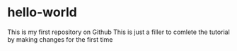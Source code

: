 # hello-world
This is my first repository on Github
This is just a filler to comlete the tutorial by making changes for the first time
